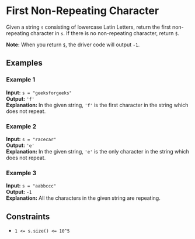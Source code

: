 # First Non-Repeating Character

Given a string `s` consisting of lowercase Latin Letters, return the first non-repeating character in `s`. If there is no non-repeating character, return `$`.

**Note:** When you return `$`, the driver code will output `-1`.

## Examples

### Example 1
**Input:** `s = "geeksforgeeks"`  
**Output:** `'f'`  
**Explanation:** In the given string, `'f'` is the first character in the string which does not repeat.

### Example 2
**Input:** `s = "racecar"`  
**Output:** `'e'`  
**Explanation:** In the given string, `'e'` is the only character in the string which does not repeat.

### Example 3
**Input:** `s = "aabbccc"`  
**Output:** `-1`  
**Explanation:** All the characters in the given string are repeating.

## Constraints
- `1 <= s.size() <= 10^5`